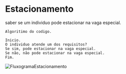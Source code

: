 # Estacionamento
saber se um individuo pode estacionar na vaga especial.
```
Algoritimo do codigo.

Inicio.
O individuo atende um dos requisitos?
Se sim, pode estacionar na vaga especial.
Se não, não pode estacionar na vaga especial.
Fim.
```
![FluxogramaEstacionamento](https://user-images.githubusercontent.com/103974210/168127295-54908ccf-59af-43f5-a65c-af3e50069ac6.png)


